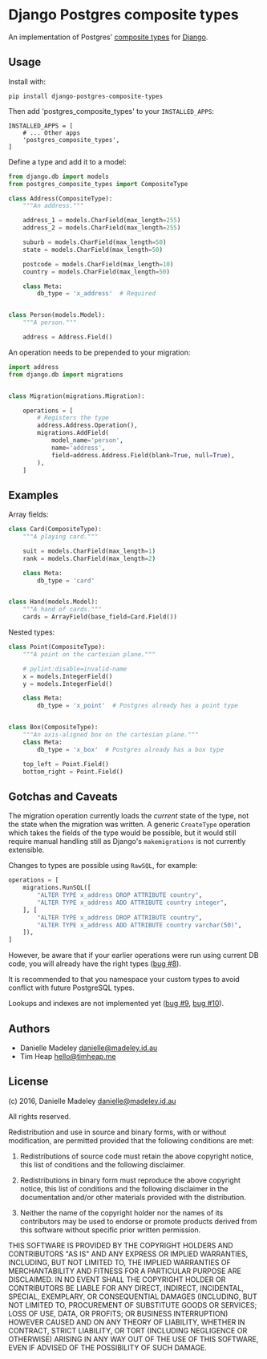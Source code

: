 Django Postgres composite types
===============================

An implementation of Postgres' [composite types](http://www.postgresql.org/docs/current/static/rowtypes.html)
for [Django](https://docs.djangoproject.com/en/1.9/).

Usage
-----

Install with:

    pip install django-postgres-composite-types

Then add 'postgres_composite_types' to your `INSTALLED_APPS`:

    INSTALLED_APPS = [
        # ... Other apps
        'postgres_composite_types',
    ]

Define a type and add it to a model:

```python
from django.db import models
from postgres_composite_types import CompositeType

class Address(CompositeType):
    """An address."""

    address_1 = models.CharField(max_length=255)
    address_2 = models.CharField(max_length=255)

    suburb = models.CharField(max_length=50)
    state = models.CharField(max_length=50)

    postcode = models.CharField(max_length=10)
    country = models.CharField(max_length=50)

    class Meta:
        db_type = 'x_address'  # Required


class Person(models.Model):
    """A person."""

    address = Address.Field()
```

An operation needs to be prepended to your migration:

```python
import address
from django.db import migrations


class Migration(migrations.Migration):

    operations = [
        # Registers the type
        address.Address.Operation(),
        migrations.AddField(
            model_name='person',
            name='address',
            field=address.Address.Field(blank=True, null=True),
        ),
    ]
```

Examples
--------

Array fields:

```python
class Card(CompositeType):
    """A playing card."""

    suit = models.CharField(max_length=1)
    rank = models.CharField(max_length=2)

    class Meta:
        db_type = 'card'


class Hand(models.Model):
    """A hand of cards."""
    cards = ArrayField(base_field=Card.Field())
```

Nested types:

```python
class Point(CompositeType):
    """A point on the cartesian plane."""

    # pylint:disable=invalid-name
    x = models.IntegerField()
    y = models.IntegerField()

    class Meta:
        db_type = 'x_point'  # Postgres already has a point type


class Box(CompositeType):
    """An axis-aligned box on the cartesian plane."""
    class Meta:
        db_type = 'x_box'  # Postgres already has a box type

    top_left = Point.Field()
    bottom_right = Point.Field()
```

Gotchas and Caveats
-------------------

The migration operation currently loads the *current* state of the type, not
the state when the migration was written. A generic `CreateType` operation
which takes the fields of the type would be possible, but it would still
require manual handling still as Django's `makemigrations` is not currently
extensible.

Changes to types are possible using `RawSQL`, for example:

```python
operations = [
    migrations.RunSQL([
        "ALTER TYPE x_address DROP ATTRIBUTE country",
        "ALTER TYPE x_address ADD ATTRIBUTE country integer",
    ], [
        "ALTER TYPE x_address DROP ATTRIBUTE country",
        "ALTER TYPE x_address ADD ATTRIBUTE country varchar(50)",
    ]),
]
```

However, be aware that if your earlier operations were run using current DB
code, you will already have the right types
([bug #8](https://github.com/danni/django-postgres-composite-types/issues/8)).

It is recommended to that you namespace your custom types to avoid conflict
with future PostgreSQL types.

Lookups and indexes are not implemented yet
([bug #9](https://github.com/danni/django-postgres-composite-types/issues/9),
[bug #10](https://github.com/danni/django-postgres-composite-types/issues/10)).

Authors
-------

* Danielle Madeley <danielle@madeley.id.au>
* Tim Heap <hello@timheap.me>

License
-------

(c) 2016, Danielle Madeley  <danielle@madeley.id.au>

All rights reserved.

Redistribution and use in source and binary forms, with or without
modification, are permitted provided that the following conditions are met:

1. Redistributions of source code must retain the above copyright notice, this
   list of conditions and the following disclaimer.

2. Redistributions in binary form must reproduce the above copyright notice,
   this list of conditions and the following disclaimer in the documentation
   and/or other materials provided with the distribution.

3. Neither the name of the copyright holder nor the names of its contributors
   may be used to endorse or promote products derived from this software
   without specific prior written permission.

THIS SOFTWARE IS PROVIDED BY THE COPYRIGHT HOLDERS AND CONTRIBUTORS "AS IS" AND
ANY EXPRESS OR IMPLIED WARRANTIES, INCLUDING, BUT NOT LIMITED TO, THE IMPLIED
WARRANTIES OF MERCHANTABILITY AND FITNESS FOR A PARTICULAR PURPOSE ARE
DISCLAIMED. IN NO EVENT SHALL THE COPYRIGHT HOLDER OR CONTRIBUTORS BE LIABLE
FOR ANY DIRECT, INDIRECT, INCIDENTAL, SPECIAL, EXEMPLARY, OR CONSEQUENTIAL
DAMAGES (INCLUDING, BUT NOT LIMITED TO, PROCUREMENT OF SUBSTITUTE GOODS OR
SERVICES; LOSS OF USE, DATA, OR PROFITS; OR BUSINESS INTERRUPTION) HOWEVER
CAUSED AND ON ANY THEORY OF LIABILITY, WHETHER IN CONTRACT, STRICT LIABILITY,
OR TORT (INCLUDING NEGLIGENCE OR OTHERWISE) ARISING IN ANY WAY OUT OF THE USE
OF THIS SOFTWARE, EVEN IF ADVISED OF THE POSSIBILITY OF SUCH DAMAGE.
